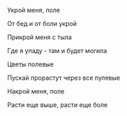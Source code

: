 Укрой меня, поле

От бед и от боли укрой

Прикрой меня с тыла

Где я упаду - там и будет могила

Цветы полевые

Пускай прорастут через все пулевые

Накрой меня, поле

Расти еще выше, расти еще боле
